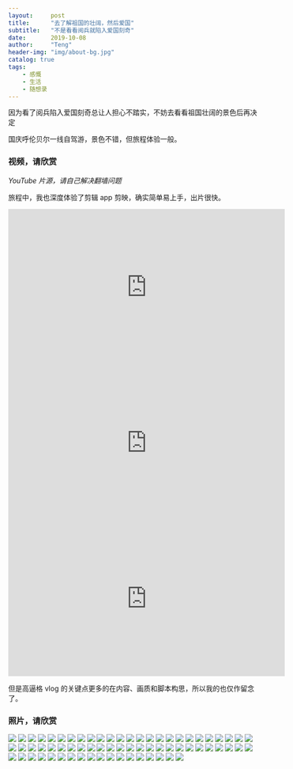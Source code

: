 ```yaml
---
layout:     post
title:      "去了解祖国的壮阔，然后爱国"
subtitle:   "不是看看阅兵就陷入爱国刻奇"
date:       2019-10-08
author:     "Teng"
header-img: "img/about-bg.jpg"
catalog: true
tags:
    - 感慨
    - 生活
    - 随想录
---
```


因为看了阅兵陷入爱国刻奇总让人担心不踏实，不妨去看看祖国壮阔的景色后再决定

国庆呼伦贝尔一线自驾游，景色不错，但旅程体验一般。

### 视频，请欣赏

*YouTube 片源，请自己解决翻墙问题*

旅程中，我也深度体验了剪辑 app 剪映，确实简单易上手，出片很快。

<iframe width="560" height="315" src="https://www.youtube.com/embed/7Fzh4kaiEmI" frameborder="0" allow="accelerometer; autoplay; encrypted-media; gyroscope; picture-in-picture" allowfullscreen>
</iframe>

<iframe width="560" height="315" src="https://www.youtube.com/embed/jczMc1kBNzE" frameborder="0" allow="accelerometer; autoplay; encrypted-media; gyroscope; picture-in-picture" allowfullscreen>
</iframe>

<iframe width="560" height="315" src="https://www.youtube.com/embed/gRxDvCvfcNg" frameborder="0" allow="accelerometer; autoplay; encrypted-media; gyroscope; picture-in-picture" allowfullscreen>
</iframe>

但是高逼格 vlog 的关键点更多的在内容、画质和脚本构思，所以我的也仅作留念了。

### 照片，请欣赏

![](http://images.tengblog.com/20191009184757_0vuex8_041F76EA-C0F3-4D50-BE34-1C6F83F940D0.jpeg)
![](http://images.tengblog.com/20191009184757_nMVU0y_20191003_100928.jpeg)
![](http://images.tengblog.com/20191009184757_wZ8dg6_20191003_133720.jpeg)
![](http://images.tengblog.com/20191009184757_prJEPe_20191003_133522.jpeg)
![](http://images.tengblog.com/20191009184757_Sxg8ju_20191003_133808.jpeg)
![](http://images.tengblog.com/20191009184757_Eiwrpr_IMG_2346.jpeg)
![](http://images.tengblog.com/20191009184757_0zPPmK_IMG_1987.jpeg)
![](http://images.tengblog.com/20191009184757_nEGTUN_20191003_160155.jpeg)
![](http://images.tengblog.com/20191009184757_rQF3of_20191003_170301.jpeg)
![](http://images.tengblog.com/20191009184757_x8oFvJ_20191003_153019.jpeg)
![](http://images.tengblog.com/20191009184757_ITUDIc_20191003_170320.jpeg)
![](http://images.tengblog.com/20191009184757_IKJAvE_IMG_1712.jpeg)
![](http://images.tengblog.com/20191009184757_rLCPp1_20191003_202621.jpeg)
![](http://images.tengblog.com/20191009184757_JLDNXQ_IMG_1716.jpeg)
![](http://images.tengblog.com/20191009184757_jbJIn5_IMG_1719.jpeg)
![](http://images.tengblog.com/20191009184757_BhmagM_IMG_1713.jpeg)
![](http://images.tengblog.com/20191009184757_8NVmKg_IMG_1726.jpeg)
![](http://images.tengblog.com/20191009184757_kMXC7H_IMG_1730.jpeg)
![](http://images.tengblog.com/20191009184757_D9KYaL_IMG_1734.jpeg)
![](http://images.tengblog.com/20191009184757_9GOaek_IMG_1750.jpeg)
![](http://images.tengblog.com/20191009184757_HUgKc2_IMG_1767.jpeg)
![](http://images.tengblog.com/20191009184757_uaL7Gy_IMG_1774.jpeg)
![](http://images.tengblog.com/20191009184757_qsjDFo_IMG_1786.jpeg)
![](http://images.tengblog.com/20191009184757_U9Pwak_IMG_1804.jpeg)
![](http://images.tengblog.com/20191009184757_WmqeTQ_20191003_154038.jpeg)
![](http://images.tengblog.com/20191009184757_OTFDyA_IMG_1824.jpeg)
![](http://images.tengblog.com/20191009184757_e3U2H0_IMG_1825.jpeg)
![](http://images.tengblog.com/20191009184757_ckWJ1N_IMG_1826.jpeg)
![](http://images.tengblog.com/20191009184757_EFAokG_IMG_1827.jpeg)
![](http://images.tengblog.com/20191009184757_ORSmQc_IMG_1715.jpeg)
![](http://images.tengblog.com/20191009184757_6zAuBe_IMG_1858.jpeg)
![](http://images.tengblog.com/20191009184757_Whb0h2_IMG_1861.jpeg)
![](http://images.tengblog.com/20191009184757_JbrSWb_IMG_1862.jpeg)
![](http://images.tengblog.com/20191009184757_hL7FPg_IMG_1888.jpeg)
![](http://images.tengblog.com/20191009184757_tW8D6s_IMG_1860.jpeg)
![](http://images.tengblog.com/20191009184757_DjWAuA_IMG_1894.jpeg)
![](http://images.tengblog.com/20191009184757_VbBSLm_IMG_1902.jpeg)
![](http://images.tengblog.com/20191009184757_xsouN5_IMG_1865.heic)
![](http://images.tengblog.com/20191009184757_8abiFy_IMG_1906.jpeg)
![](http://images.tengblog.com/20191009184757_IBtkoG_IMG_1908.jpeg)
![](http://images.tengblog.com/20191009184757_skgflZ_IMG_1913.jpeg)
![](http://images.tengblog.com/20191009184757_Imvyl8_IMG_1944.jpeg)
![](http://images.tengblog.com/20191009184757_RhucIc_IMG_1952.jpeg)
![](http://images.tengblog.com/20191009184757_yvysvq_IMG_1982.jpeg)
![](http://images.tengblog.com/20191009184757_QGd38f_IMG_1974.jpeg)
![](http://images.tengblog.com/20191009184757_qFlmxd_IMG_1960.jpeg)
![](http://images.tengblog.com/20191009184757_LIAId2_IMG_1962.jpeg)
![](http://images.tengblog.com/20191009184757_Y0TMSt_IMG_1984.jpeg)
![](http://images.tengblog.com/20191009184757_v3EAnq_IMG_2018.jpeg)
![](http://images.tengblog.com/20191009184757_d0JCIf_IMG_2025.jpeg)
![](http://images.tengblog.com/20191009184757_neMApv_IMG_2135.jpeg)
![](http://images.tengblog.com/20191009184757_zppWkh_IMG_2027.jpeg)
![](http://images.tengblog.com/20191009184757_su5ZIE_IMG_2043.jpeg)
![](http://images.tengblog.com/20191009184757_6sk3H0_IMG_2163.jpeg)
![](http://images.tengblog.com/20191009184757_zFcv3K_IMG_2316.jpeg)
![](http://images.tengblog.com/20191009184757_CJkQhB_IMG_2317.jpeg)
![](http://images.tengblog.com/20191009184757_BalQ3d_IMG_2321.jpeg)
![](http://images.tengblog.com/20191009184757_VfUAyL_IMG_2319.jpeg)
![](http://images.tengblog.com/20191009184757_Edj1de_IMG_2340.heic)
![](http://images.tengblog.com/20191009184757_UVceo9_IMG_2413.heic)
![](http://images.tengblog.com/20191009184757_jMwZku_IMG_2419.jpeg)
![](http://images.tengblog.com/20191009184757_LqRTkU_IMG_1928.jpeg)
![](http://images.tengblog.com/20191009184757_ARyY13_IMG_2664.jpeg)
![](http://images.tengblog.com/20191009184757_SdAvU6_IMG_2665.jpeg)
![](http://images.tengblog.com/20191009184757_SSUNcS_IMG_2710.jpeg)
![](http://images.tengblog.com/20191009184757_3teUcf_IMG_2721.jpeg)
![](http://images.tengblog.com/20191009184757_DMwiFQ_IMG_2764.jpeg)
![](http://images.tengblog.com/20191009184757_eJg5EL_IMG_2767.jpeg)
